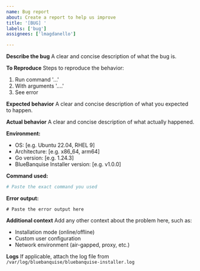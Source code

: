 ```yaml
---
name: Bug report
about: Create a report to help us improve
title: '[BUG] '
labels: ['bug']
assignees: ['lmagdanello']

---
```


**Describe the bug**
A clear and concise description of what the bug is.

**To Reproduce**
Steps to reproduce the behavior:
1. Run command '...'
2. With arguments '....'
3. See error

**Expected behavior**
A clear and concise description of what you expected to happen.

**Actual behavior**
A clear and concise description of what actually happened.

**Environment:**
 - OS: [e.g. Ubuntu 22.04, RHEL 9]
 - Architecture: [e.g. x86_64, arm64]
 - Go version: [e.g. 1.24.3]
 - BlueBanquise Installer version: [e.g. v1.0.0]

**Command used:**
```bash
# Paste the exact command you used
```

**Error output:**
```
# Paste the error output here
```

**Additional context**
Add any other context about the problem here, such as:
- Installation mode (online/offline)
- Custom user configuration
- Network environment (air-gapped, proxy, etc.)

**Logs**
If applicable, attach the log file from `/var/log/bluebanquise/bluebanquise-installer.log` 